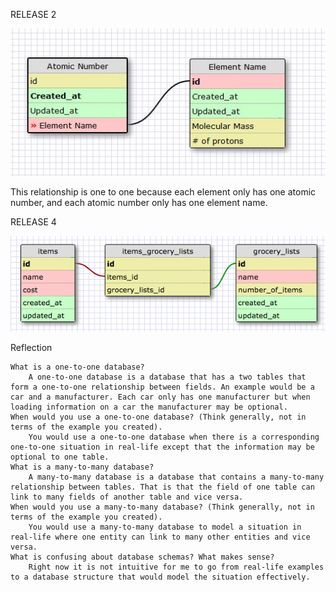 RELEASE 2

![one to one](imgs/1to1.JPG)

This relationship is one to one because each element only has one atomic number, and each atomic number only has one element name.

RELEASE 4

![grocery](imgs/release-4.PNG)

Reflection

    What is a one-to-one database?
        A one-to-one database is a database that has a two tables that form a one-to-one relationship between fields. An example would be a car and a manufacturer. Each car only has one manufacturer but when loading information on a car the manufacturer may be optional.
    When would you use a one-to-one database? (Think generally, not in terms of the example you created).
        You would use a one-to-one database when there is a corresponding one-to-one situation in real-life except that the information may be optional to one table.
    What is a many-to-many database?
        A many-to-many database is a database that contains a many-to-many relationship between tables. That is that the field of one table can link to many fields of another table and vice versa.
    When would you use a many-to-many database? (Think generally, not in terms of the example you created).
        You would use a many-to-many database to model a situation in real-life where one entity can link to many other entities and vice versa.
    What is confusing about database schemas? What makes sense?
        Right now it is not intuitive for me to go from real-life examples to a database structure that would model the situation effectively.

